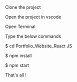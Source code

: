 

Clone the project

Open the project in vscode

Open Terminal

Type the below commands

$ cd Portfolio_Website_React JS

$ npm install

$ npm start

That's all !
